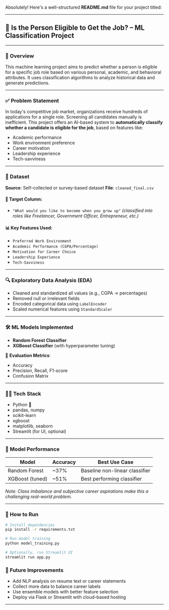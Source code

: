 Absolutely! Here's a well-structured **README.md** file for your project titled:

---

## 📘 **Is the Person Eligible to Get the Job?** – ML Classification Project

---

### 🧠 Overview

This machine learning project aims to predict whether a person is eligible for a specific job role based on various personal, academic, and behavioral attributes. It uses classification algorithms to analyze historical data and generate predictions.

---

### ✅ Problem Statement

In today's competitive job market, organizations receive hundreds of applications for a single role. Screening all candidates manually is inefficient. This project offers an AI-based system to **automatically classify whether a candidate is eligible for the job**, based on features like:

* Academic performance
* Work environment preference
* Career motivation
* Leadership experience
* Tech-savviness

---

### 📂 Dataset

**Source**: Self-collected or survey-based dataset
**File**: `cleaned_final.csv`

#### 🎯 Target Column:

* `"What would you like to become when you grow up"` *(classified into roles like Freelancer, Government Officer, Entrepreneur, etc.)*

#### 📊 Key Features Used:

* `Preferred Work Environment`
* `Academic Performance (CGPA/Percentage)`
* `Motivation for Career Choice`
* `Leadership Experience`
* `Tech-Savviness`

---

### 🔍 Exploratory Data Analysis (EDA)

* Cleaned and standardized all values (e.g., CGPA → percentages)
* Removed null or irrelevant fields
* Encoded categorical data using `LabelEncoder`
* Scaled numerical features using `StandardScaler`

---

### 🛠️ ML Models Implemented

* **Random Forest Classifier**
* **XGBoost Classifier** (with hyperparameter tuning)

🧪 **Evaluation Metrics**:

* Accuracy
* Precision, Recall, F1-score
* Confusion Matrix

---

### 🧑‍💻 Tech Stack

* Python 🐍
* pandas, numpy
* scikit-learn
* xgboost
* matplotlib, seaborn
* Streamlit (for UI, optional)

---

### 🎯 Model Performance

| Model           | Accuracy | Best Use Case                  |
| --------------- | -------- | ------------------------------ |
| Random Forest   | \~37%    | Baseline non-linear classifier |
| XGBoost (tuned) | \~51%    | Best performing classifier     |

*Note: Class imbalance and subjective career aspirations make this a challenging real-world problem.*

---

### 💬 How to Run

```bash
# Install dependencies
pip install -r requirements.txt

# Run model training
python model_training.py

# Optionally, run Streamlit UI
streamlit run app.py
```

### 🚀 Future Improvements

* Add NLP analysis on resume text or career statements
* Collect more data to balance career labels
* Use ensemble models with better feature selection
* Deploy via Flask or Streamlit with cloud-based hosting

---
